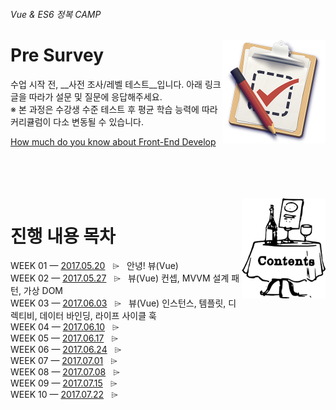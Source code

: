 ###### Vue & ES6 정복 CAMP

<img src="../Assets/survey.png" alt="Survey" align="right" width="165" height="165">

# Pre Survey

수업 시작 전, __사전 조사/레벨 테스트__입니다. 아래 링크 글을 따라가 설문 및 질문에 응답해주세요.<br>
※ 본 과정은 수강생 수준 테스트 후 평균 학습 능력에 따라 커리큘럼이 다소 변동될 수 있습니다.

[How much do you know about Front-End Develop](https://goo.gl/cmZVkz)

<br>
<br>
<br>
<br>

<img src="../Assets/table-of-contents.png" alt="목차" align="right" width="134" height="160">

# 진행 내용 목차

WEEK 01 — [2017.05.20](./README/0520.md) &nbsp; ⌲ &nbsp; 안녕! 뷰(Vue) <br>
WEEK 02 — [2017.05.27](./README/0527.md) &nbsp; ⌲ &nbsp; 뷰(Vue) 컨셉, MVVM 설계 패턴, 가상 DOM<br>
WEEK 03 — [2017.06.03](./README/0603.md) &nbsp; ⌲ &nbsp; 뷰(Vue) 인스턴스, 템플릿, 디렉티비, 데이터 바인딩, 라이프 사이클 훅<br>
WEEK 04 — [2017.06.10](./README/0610.md) &nbsp; ⌲ &nbsp; <br>
WEEK 05 — [2017.06.17](./README/0617.md) &nbsp; ⌲ &nbsp; <br>
WEEK 06 — [2017.06.24](./README/0624.md) &nbsp; ⌲ &nbsp; <br>
WEEK 07 — [2017.07.01](./README/0701.md) &nbsp; ⌲ &nbsp; <br>
WEEK 08 — [2017.07.08](./README/0708.md) &nbsp; ⌲ &nbsp; <br>
WEEK 09 — [2017.07.15](./README/0715.md) &nbsp; ⌲ &nbsp; <br>
WEEK 10 — [2017.07.22](./README/0722.md) &nbsp; ⌲ &nbsp; <br>
